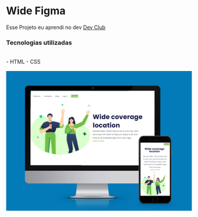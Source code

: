 <H1>Wide Figma</h1>
<p>Esse Projeto eu aprendi no dev <a href="https://rodolfomori.com.br/devclub">Dev Club</a></p>
<h3> Tecnologias utilizadas </h2>
<br>
- HTML
- CSS
<br>
<br>
<img src="https://github.com/matiasrafael/Desafio-CSS/blob/master/Ilustration/FIGMA.CANVA.png?raw=true" />
